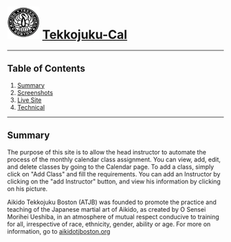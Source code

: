 # <img src="https://github.com/vcordero07/tekkojuku-cal/raw/master/assets/img/tekkojuku-logo.png" width="75" height="75" /> [Tekkojuku-Cal](https://tekkojuku-cal.herokuapp.com/)

---
## Table of Contents
1. [Summary](#summary)
2. [Screenshots](#screenshots)
3. [Live Site](#live-site)
4. [Technical](#technical)

---
## Summary

The purpose of this site is to allow the head instructor to automate the process of the monthly calendar class assignment. You can view, add, edit, and delete classes by going to the Calendar page. To add a class, simply click on "Add Class" and fill the requirements. You can add an Instructor by clicking on the "add Instructor" button, and view his information by clicking on his picture.

Aikido Tekkojuku Boston (ATJB) was founded to promote the practice and teaching of the Japanese martial art of Aikido, as created by O Sensei Morihei Ueshiba, in an atmosphere of mutual respect conducive to training for all, irrespective of race, ethnicity, gender, ability or age. For more on information, go to <a href="http://aikidotjboston.org/">aikidotjboston.org</a>
